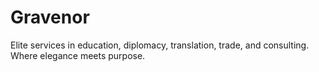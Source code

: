 # Gravenor

Elite services in education, diplomacy, translation, trade, and consulting. Where elegance meets purpose.
